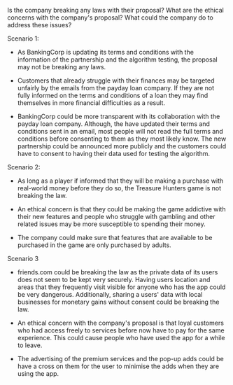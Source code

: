 Is the company breaking any laws with their proposal?
What are the ethical concerns with the company's proposal?
What could the company do to address these issues?

Scenario 1:
- As BankingCorp is updating its terms and conditions with the information of the partnership and the algorithm testing, the proposal may not be breaking any laws.

- Customers that already struggle with their finances may be targeted unfairly by the emails from the payday loan company. If they are not fully informed on the terms and conditions of a loan they may find themselves in more financial difficulties as a result.

- BankingCorp could be more transparent with its collaboration with the payday loan company. Although, the have updated their terms and conditions sent in an email, most people will not read the full terms and conditions before consenting to them as they most likely know. The new partnership could be announced more publicly and the customers could have to consent to having their data used for testing the algorithm.


Scenario 2:
- As long as a player if informed that they will be making a purchase with real-world money before they do so, the Treasure Hunters game is not breaking the law.

- An ethical concern is that they could be making the game addictive with their new features and people who struggle with gambling and other related issues may be more susceptible to spending their money.

- The company could make sure that features that are available to be purchased in the game are only purchased by adults.


Scenario 3
- friends.com could be breaking the law as the private data of its users does not seem to be kept very securely. Having users location and areas that they frequently visit visible for anyone who has the app could be very dangerous. Additionally, sharing a users' data with local businesses for monetary gains without consent could be breaking the law.

- An ethical concern with the company's proposal is that loyal customers who had access freely to services before now have to pay for the same experience. This could cause people who have used the app for a while to leave.

- The advertising of the premium services and the pop-up adds could be have a cross on them for the user to minimise the adds when they are using the app.